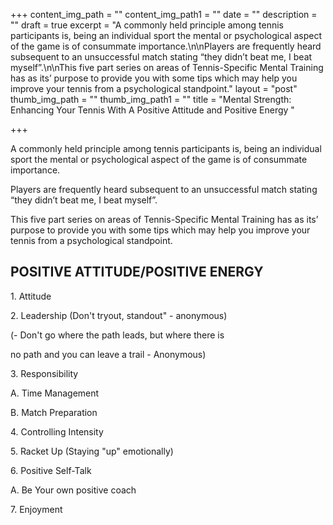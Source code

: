 +++
content_img_path = ""
content_img_path1 = ""
date = ""
description = ""
draft = true
excerpt = "A commonly held principle among tennis participants is, being an individual sport the mental or psychological aspect of the game is of consummate importance.\n\nPlayers are frequently heard subsequent to an unsuccessful match stating “they didn’t beat me, I beat myself”.\n\nThis five part series on areas of Tennis-Specific Mental Training has as its’ purpose to provide you with some tips which may help you improve your tennis from a psychological standpoint."
layout = "post"
thumb_img_path = ""
thumb_img_path1 = ""
title = "Mental Strength: Enhancing Your Tennis With A Positive Attitude and Positive Energy "

+++

A commonly held principle among tennis participants is, being an individual sport the mental or psychological aspect of the game is of consummate importance.

Players are frequently heard subsequent to an unsuccessful match stating “they didn’t beat me, I beat myself”.

This five part series on areas of Tennis-Specific Mental Training has as its’ purpose to provide you with some tips which may help you improve your tennis from a psychological standpoint.

## POSITIVE ATTITUDE/POSITIVE ENERGY

1\. Attitude

2\. Leadership (Don't tryout, standout" - anonymous)

(- Don't go where the path leads, but where there is

no path and you can leave a trail - Anonymous)

3\. Responsibility

A. Time Management

B. Match Preparation

4\. Controlling Intensity

5\. Racket Up (Staying "up" emotionally)

6\. Positive Self-Talk

A. Be Your own positive coach

7\. Enjoyment
